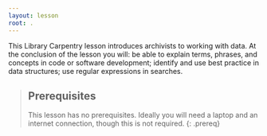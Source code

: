 ```yaml
---
layout: lesson
root: .
---
```

This Library Carpentry lesson introduces archivists to working with data. At the conclusion of the lesson you will: be able to explain terms, phrases, and concepts in code or software development; identify and use best practice in data structures; use regular expressions in searches.

> ## Prerequisites
>
> This lesson has no prerequisites. Ideally you will need a laptop and an internet connection, though this is not required.
{: .prereq}

